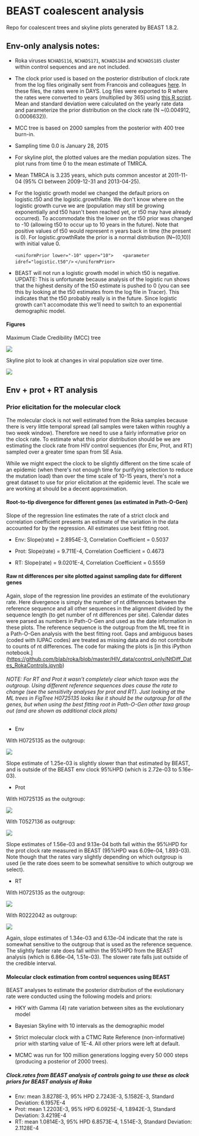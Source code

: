 # BEAST coalescent analysis

Repo for coalescent trees and skyline plots generated by BEAST 1.8.2.

## Env-only analysis notes:

* Roka viruses `NCHADS116`, `NCHADS171`, `NCHADS184` and `NCHADS185` cluster within control sequences and are not included.

* The clock prior used is based on the posterior distribution of clock.rate from the log files originally sent from Francois and colleagues [here](https://github.com/blab/roka/tree/master/FrancoisData). In these files, the rates were in DAYS. Log files were exported to R where the rates were converted to years (multiplied by 365) using [this R script](https://github.com/blab/roka/blob/master/Scripts/R_scripts/clockprior_daytoyear.R). Mean and standard deviation were calculated on the yearly rate data and parameterize the prior distribution on the clock rate (N ~(0.004912, 0.0006632)).

* MCC tree is based on 2000 samples from the posterior with 400 tree burn-in.

* Sampling time 0.0 is January 28, 2015

* For skyline plot, the plotted values are the median population sizes. The plot runs from time 0 to the mean estimate of TMRCA.

* Mean TMRCA is 3.235 years, which puts common ancestor at 2011-11-04 (95% CI between 2009-12-31 and 2013-04-25).

* For the logistic growth model we changed the default priors on logistic.t50 and the logistic.growthRate. We don't know where on the logistic growth curve we are (population may still be growing exponentially and t50 hasn't been reached yet, or t50 may have already occurred). To accommodate this the lower on the t50 prior was changed to -10 (allowing t50 to occur up to 10 years in the future). Note that positive values of t50 would represent n years back in time (the present is 0). For logistic.growthRate the prior is a normal distribution (N~(0,10)) with initial value 0.

    `<uniformPrior lower="-10" upper="10">`
    `   <parameter idref="logistic.t50"/>`
    `</uniformPrior>`

* BEAST will not run a logistic growth model in which t50 is negative. UPDATE: This is unfortunate because analysis of the logistic run shows that the highest density of the t50 estimate is pushed to 0 (you can see this by looking at the t50 estimates from the log file in Tracer). This indicates that the t50 probably really is in the future. Since logistic growth can't accomodate this we'll need to switch to an exponential demographic model.

#### Figures

Maximum Clade Credibility (MCC) tree

![](env_only/figures/roka_env_strictYEARS_bs10.mcc.png)

Skyline plot to look at changes in viral population size over time.

![](env_only/figures/roka_skyline_YEARS.png)


## Env + prot + RT analysis 

### Prior elicitation for the molecular clock

The molecular clock is not well estimated from the Roka samples because there is very little temporal spread (all samples were taken within roughly a two week window). Therefore we need to use a fairly informative prior on the clock rate. To estimate what this prior distribution should be we are estimating the clock rate from HIV control sequences (for Env, Prot, and RT) sampled over a greater time span from SE Asia. 

While we might expect the clock to be slightly different on the time scale of an epidemic (when there's not enough time for purifying selection to reduce the mutation load) than over the time scale of 10-15 years, there's not a great dataset to use for prior elicitation at the epidemic level. The scale we are working at should be a decent approximation.

#### Root-to-tip divergence for different genes (as estimated in Path-O-Gen)

Slope of the regression line estimates the rate of a strict clock and correlation coefficient presents an estimate of the variation in the data accounted for by the regression. All estimates use best fitting root.

* Env: Slope(rate) = 2.8954E-3, Correlation Coefficient = 0.5037

* Prot: Slope(rate)	= 9.711E-4, Correlation Coefficient	= 0.4673

* RT: Slope(rate) = 9.0201E-4, Correlation Coefficient = 0.5559

#### Raw nt differences per site plotted against sampling date for different genes

Again, slope of the regression line provides an estimate of the evolutionary rate. Here divergence is simply the number of nt differences between the reference sequence and all other sequences in the alignment divided by the sequence length (to get number of nt differences per site). Calendar dates were parsed as numbers in Path-O-Gen and used as the date information in these plots. The reference sequence is the outgroup from the ML tree fit in a Path-O-Gen analysis with the best fitting root. Gaps and ambiguous bases (coded with IUPAC codes) are treated as missing data and do not contribute to counts of nt differences. The code for making the plots is [in this iPython notebook.] (https://github.com/blab/roka/blob/master/HIV_data/control_only/NtDiff_Dates_RokaControls.ipynb)

###### NOTE: For RT and Prot it wasn't completely clear which taxon was the outgroup. Using different reference sequences does cause the rate to change (see the sensitivity analyses for prot and RT). Just looking at the ML trees in FigTree H0725135 looks like it should be the outgroup for all the genes, but when using the best fitting root in Path-O-Gen other taxa group out (and are shown as additional clock plots)

* Env

With H0725135 as the outgroup:

![](controls/Raw_Clock_Plots/Env_clockplot_H0725135_OUT.png)

Slope estimate of 1.25e-03 is slightly slower than that estimated by BEAST, and is outside of the BEAST env clock 95%HPD (which is 2.72e-03 to 5.16e-03).

* Prot

With H0725135 as the outgroup:

![](controls/Raw_Clock_Plots/Prot_clockplot_H0725135_OUT.png)


With T0527136 as outgroup:

![](controls/Raw_Clock_Plots/Prot_clockplot_T0527136_OUT.png)

Slope estimates of 1.56e-03 and 9.13e-04 both fall within the 95%HPD for the prot clock rate measured in BEAST (95%HPD was 6.09e-04, 1.893-03). Note though that the rates vary slightly depending on which outgroup is used (ie the rate does seem to be somewhat sensitive to which outgroup we select).

* RT

With H0725135 as the outgroup:

![](controls/Raw_Clock_Plots/RT_clockplot_H0725135_OUT.png)

With R0222042 as outgroup:

![](controls/Raw_Clock_Plots/RT_clockplot_R0222042_OUT.png)

Again, slope estimates of 1.34e-03 and 6.13e-04 indicate that the rate is somewhat sensitive to the outgroup that is used as the reference sequence. The slightly faster rate does fall within the 95%HPD from the BEAST analysis (which is 6.86e-04, 1.51e-03). The slower rate falls just outside of the credible interval.


#### Molecular clock estimation from control sequences using BEAST

BEAST analyses to estimate the posterior distribution of the evolutionary rate were conducted using the following models and priors:

* HKY with Gamma (4) rate variation between sites as the evolutionary model

* Bayesian Skyline with 10 intervals as the demographic model

* Strict molecular clock with a CTMC Rate Reference (non-informative) prior with starting value of 1E-4. All other priors were left at default.

* MCMC was run for 100 million generations logging every 50 000 steps (producing a posterior of 2000 trees).

##### Clock.rates from BEAST analysis of controls _going to use these as clock priors for BEAST analysis of Roka_
* Env: mean	3.8278E-3, 95% HPD 2.7243E-3, 5.1582E-3, Standard Deviation: 6.1957E-4
* Prot: mean 1.2203E-3, 95% HPD 6.0925E-4, 1.8942E-3, Standard Deviation: 3.4219E-4
* RT: mean	1.0814E-3, 95% HPD 6.8573E-4, 1.514E-3, Standard Deviation: 2.1128E-4
